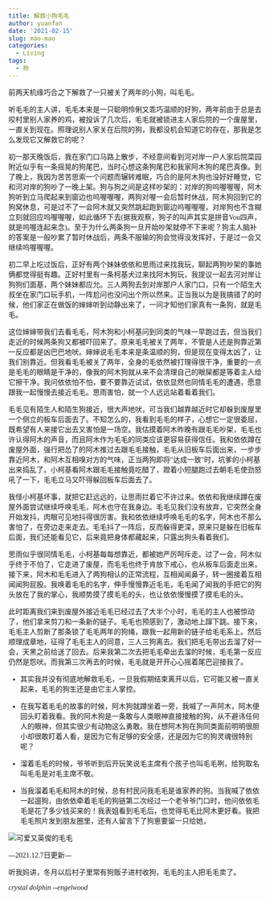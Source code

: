```yaml
---
title: 解救小狗毛毛
author: yuanfan
date: '2021-02-15'
slug: mao-mao
categories:
  - Living
tags:
  - 狗
---
```


<font face="微软雅黑">前两天机缘巧合之下解救了一只被关了两年的小狗，叫毛毛。

<!--more-->

<font face="微软雅黑">听毛毛的主人讲，毛毛本来是一只聪明伶俐又乖巧温顺的好狗，两年前由于总是去咬村里别人家养的鸡，被投诉了几次后，毛毛就被锁进主人家后院的一个废屋里，一直关到现在。照理说别人家关在后院的狗，我都没机会知道它的存在，那我是怎么发现它又解救它的呢？

<font face="微软雅黑">初一那天晚饭后，我在家门口马路上散步，不经意间看到河对岸一户人家后院菜园附近似乎有一条摇晃的狗尾巴，当时心想这条狗尾巴和我家阿木狗的尾巴真像。到了晚上，我因为苦苦思索一个问题而辗转难眠，巧合的是阿木狗也没好好睡觉，它和河对岸的狗吵了一晚上架。狗与狗之间是这样吵架的：对岸的狗呜喔喔喔，阿木狗听到立马爬起来到窗边也呜喔喔喔，两狗对喔一会后暂时休战，阿木狗回到它的狗窝休息，可是过不了一会阿木就又突然跳起跑到窗边呜喔喔喔，对岸狗也不含糊立刻就回应呜喔喔喔，如此循环下去(据我观察，狗子的叫声其实是拼音Vou四声，就是呜喔连起来念)。至于为什么两条狗一旦开始吵架就停不下来呢？狗主人脑补的答案是一般吵累了暂时休战后，两条不服输的狗会觉得没发挥好，于是过一会又继续呜喔喔喔。

<font face="微软雅黑">初二早上吃过饭后，正好有两个妹妹依依和思雨过来找我玩，聊起两狗吵架的事她俩都觉得挺有趣。正好村里有一条柯基犬过来找阿木狗玩，我提议一起去河对岸让狗狗们面基，两个妹妹都应允。三人两狗去到对岸那户人家门口，只有一个陌生大叔坐在家门口玩手机，一阵尬问也没问出个所以然来。正当我以为是我搞错了的时候，他们家正在做饭的婶婶听到动静出来了，一问才知他们家真有一条狗，就是毛毛。

<font face="微软雅黑">这位婶婶带我们去看毛毛，阿木狗和小柯基问到同类的气味一早跑过去，但当我们走近的时候两条狗又都被吓回来了。原来毛毛被关了两年，不管是人还是狗靠近第一反应都是凶巴巴地吠。婶婶说毛毛本来是条温顺的狗，但是现在变得太凶了，让我们别靠近。但我看毛毛被关了两年，全身的毛依然被打理得很干净，重要的一点是毛毛的眼睛是干净的，像我的阿木狗就从来不会清理自己的眼屎都是等着主人给它擦干净。我问依依怕不怕，要不要靠近试试，依依显然也同情毛毛的遭遇，愿意跟我一起慢慢去接近毛毛。思雨害怕，就一个人远远站着看着我们。

<font face="微软雅黑">毛毛见有陌生人和陌生狗接近，很大声地吠，可当我们越靠越近时它却躲到废屋里一个侧立的板车后面去了。不知怎么的，我看到毛毛的样子，心想它一定很委屈，既希望有人来接它出去又害怕是一场空。我估摸着阿木昨晚有跟毛毛吵架，毛毛也许认得阿木的声音，而且阿木作为毛毛的同类应该更容易获得信任。我和依依蹲在废屋外面，强行把怂了的阿木推过去跟毛毛接触，毛毛从旧板车后面出来，一步步靠近阿木，和阿木互相嗅对方的气味，正当两狗即将"达成一致"时，坑爹的小柯基出来捣乱了。小柯基看阿木跟毛毛接触竟吃醋了，蹬着小短腿跑过去朝毛毛使劲怒吼了一下，毛毛立马又吓得躲回板车后面去了。

<font face="微软雅黑">我怪小柯基坏事，就把它赶远远的，让思雨拦着它不许过来。依依和我继续蹲在废屋外面尝试继续呼唤毛毛，阿木也守在我身边。毛毛见我们没有放弃，它突然全身开始发抖，肉眼可见地抖得很厉害。我和依依继续呼唤毛毛的名字，阿木也不那么害怕了，在旁边走来走去。毛毛抖了一阵后，反而躲得更深，原来只是躲在旧板车后面，我们还能看见它，后来竟把身体都藏起来，只露出狗头看着我们。

<font face="微软雅黑">思雨似乎很同情毛毛，小柯基每每想靠近，都被她严厉呵斥走。过了一会，阿木似乎终于不怕了，它走进了废屋，而毛毛也终于肯放下戒心，也从板车后面走出来。接下来，阿木和毛毛进入了两狗相认的正常流程，互相闻闻鼻子，转一圈接着互相闻闻狗屁股。我唤着毛毛的名字，伸手慢慢靠近毛毛，毛毛闻了闻我的手把它的狗头放在了我的掌心，我顺势摸了摸毛毛的头，也让依依慢慢摸了摸毛毛的头。

<font face="微软雅黑">此时距离我们来到废屋外接近毛毛已经过去了大半个小时，毛毛的主人也被惊动了，他们拿来剪刀和一条新的链子。毛毛也预感到了，激动地上蹿下跳。接下来，毛毛主人剪断了那条锁了毛毛两年的狗绳，跟我一起用新的链子给毛毛系上。然后顺理成章地，征得了毛毛主人的同意，三人三狗离去。我们把毛毛带出去溜了好一会，天黑之前给送了回去。后来我第二次去把毛毛牵出去溜的时候，毛毛第一反应仍然是怨吠。而我第三次再去的时候，毛毛就是开开心心摇着尾巴迎接我了。

+ 其实我并没有彻底地解救毛毛，一旦我假期结束离开以后，它可能又被一直关起来，毛毛的狗生还是由它主人掌控。

+ 在我写着毛毛的故事的时候，阿木狗就蹲坐着一旁，我喊了一声阿木，阿木便回头盯着我看。我的阿木狗是一条敢与人类眼神直接接触的狗，从不避讳任何人的眼神，但其实很少有动物这么勇敢。我在想阿木狗在狗同类面前明明很胆小却很敢盯着人看，是因为它有足够的安全感，还是因为它的狗灵魂很特别呢？

+ 溜着毛毛的时候，爷爷听到后开玩笑说毛主席有个孩子也叫毛毛咧，给狗取名叫毛毛是对毛主席不敬。

+ 当我溜着毛毛和阿木的时候，总有村民问我毛毛是谁家养的狗。当我喊了依依一起遛狗，由依依牵着毛毛的狗链第二次经过一个老爷爷门口时，他问依依毛毛是花了多少钱买来的！我表姐看到毛毛后，也觉得毛毛比阿木更好看。我把毛毛照片发到朋友圈里，还有人留言下了狗崽要留一只给她，

![可爱又英俊的毛毛](https://raw.githubusercontent.com/earfanfan/yf/main/static/images/maomao.jpg)
  
---2021.12.7日更新---
 
听我妈讲，冬月以后村子里常有狗贩子进村收狗，毛毛的主人把毛毛卖了。  

*crystal dolphin --engelwood*
